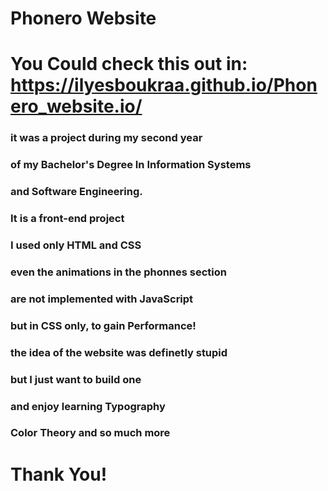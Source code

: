 # Phonero Website
# You Could check this out in: https://ilyesboukraa.github.io/Phonero_website.io/
###  it was a project during my second year
### of my Bachelor's Degree In Information Systems
### and Software Engineering.
### It is a front-end project 
### I used only HTML and CSS
### even the animations in the phonnes section 
### are not implemented with JavaScript
### but in CSS only, to gain Performance! 
### the idea of the website was definetly stupid
### but I just want to build one
### and enjoy learning Typography
### Color Theory and so much more
# Thank You!
